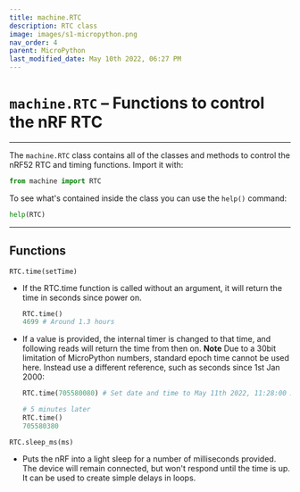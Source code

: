 ```yaml
---
title: machine.RTC
description: RTC class
image: images/s1-micropython.png
nav_order: 4
parent: MicroPython
last_modified_date: May 10th 2022, 06:27 PM
---
```


# `machine.RTC` – Functions to control the nRF RTC

---

The `machine.RTC` class contains all of the classes and methods to control the nRF52 RTC and timing functions. Import it with:

```python
from machine import RTC
```

To see what's contained inside the class you can use the `help()` command:

```python
help(RTC)
```

---

## Functions

`RTC.time(setTime)`

- If the RTC.time function is called without an argument, it will return the time in seconds since power on.

    ```python
    RTC.time()
    4699 # Around 1.3 hours
    ```

- If a value is provided, the internal timer is changed to that time, and following reads will return the time from then on. **Note** Due to a 30bit limitation of MicroPython numbers, standard epoch time cannot be used here. Instead use a different reference, such as seconds since 1st Jan 2000:

    ```python
    RTC.time(705580080) # Set date and time to May 11th 2022, 11:28:00 AM
    
    # 5 minutes later
    RTC.time()
    705580380
    ```

`RTC.sleep_ms(ms)`

- Puts the nRF into a light sleep for a number of milliseconds provided. The device will remain connected, but won't respond until the time is up. It can be used to create simple delays in loops.